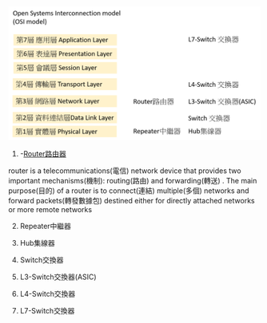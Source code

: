 ![http](網路設備.png)








1. -[Router路由器]()

router  is a telecommunications(電信) network device that provides two important mechanisms(機制): routing(路由) and forwarding(轉送) . 
The main purpose(目的) of a router is to connect(連結) multiple(多個) networks and forward packets(轉發數據包) 
destined either for directly attached networks or more remote networks

2. Repeater中繼器

3. Hub集線器

4. Switch交換器

5. L3-Switch交換器(ASIC)

6. L4-Switch交換器

7. L7-Switch交換器


